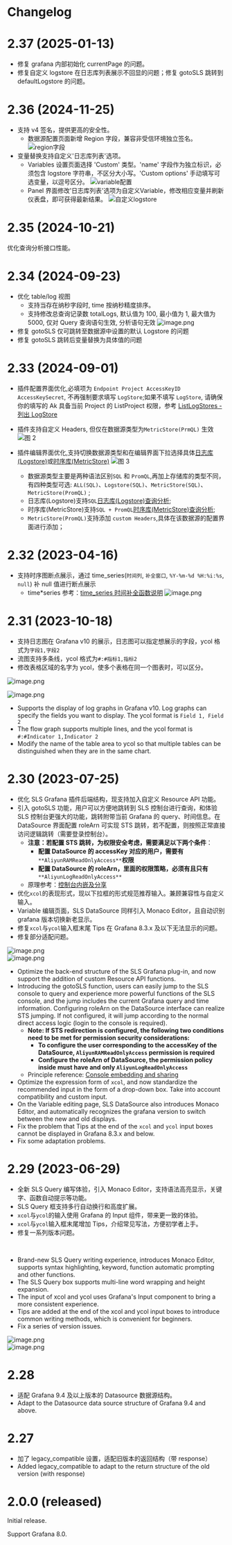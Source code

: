 # Changelog

# 2.37 (2025-01-13)

- 修复 grafana 内部初始化 currentPage 的问题。
- 修复自定义 logstore 在日志库列表展示不回显的问题；修复 gotoSLS 跳转到 defaultLogstore 的问题。

# 2.36 (2024-11-25)

- 支持 v4 签名，提供更高的安全性。
  - 数据源配置页面新增 Region 字段，兼容非受信环境独立签名。
    ![region字段](./img/2.36/region_2.36.png)
- 变量替换支持自定义'日志库列表'选项。
  - Variables 设置页面选择 'Custom' 类型。'name' 字段作为独立标识，必须包含 logstore 字符串，不区分大小写。'Custom options' 手动填写可选变量，以逗号区分。
    ![variable配置](./img/2.36/variable_2.36.jpg)
  - Panel 界面修改'日志库列表'选项为自定义Variable，修改相应变量并刷新仪表盘，即可获得最新结果。
    ![自定义logstore](./img/2.36/custom.jpg)
    

# 2.35 (2024-10-21)

优化查询分析接口性能。

# 2.34 (2024-09-23)

- 优化 table/log 视图
  - 支持当存在纳秒字段时, time 按纳秒精度排序。
  - 支持修改总查询记录数 totalLogs, 默认值为 100, 最小值为 1, 最大值为 5000, 仅对 Query 查询语句生效, 分析语句无效
    ![image.png](./img/2.34/totalLogs_2.34.png)
- 修复 gotoSLS 仅可跳转至数据源中设置的默认 Logstore 的问题
- 修复 gotoSLS 跳转后变量替换为具体值的问题

# 2.33 (2024-09-01)

- 插件配置界面优化,必填项为 `Endpoint Project AccessKeyID AccessKeySecret`, 不再强制要求填写 `LogStore`;如果不填写 `LogStore`, 请确保你的填写的 Ak 具备当前 Project 的 ListProject 权限，参考 [ListLogStores - 列出 LogStore](https://help.aliyun.com/zh/sls/developer-reference/api-sls-2020-12-30-listlogstores)
- 插件支持自定义 Headers, 但仅在数据源类型为`MetricStore(PrmQL)` 生效
  ![图 2](./img/2.33/config_editor_2.33.png)
- 插件编辑界面优化,支持切换数据源类型和在编辑界面下拉选择具体[日志库(Logstore)](https://help.aliyun.com/zh/sls/product-overview/logstore)或[时序库(MetricStore)](https://help.aliyun.com/zh/sls/product-overview/metricstore?spm=a2c4g.11186623.0.0.2e8b60d1YQznSr)
  ![图 3](./img/2.33/query_editor_2.33.png)

  - 数据源类型主要是两种语法区别`SQL` 和 `PromQL`,再加上存储库的类型不同，有四种类型可选: `ALL(SQL)`、`Logstore(SQL)`、`MetricStore(SQL)`、`MetricStore(PromQL)` ;
  - 日志库(Logstore)支持`SQL`[日志库(Logstore)查询分析](https://help.aliyun.com/zh/sls/user-guide/search-and-analysis);
  - 时序库(MetricStore)支持`SQL + PromQL`[时序库(MetricStore)查询分析](https://help.aliyun.com/zh/sls/user-guide/search-and-analysis);
  - `MetricStore(PromQL)`支持添加 `custom Headers`,具体在该数据源的配置界面进行添加；

# 2.32 (2023-04-16)

- 支持时序图断点展示，通过 time_series(`时间列`, `补全窗口`, `%Y-%m-%d %H:%i:%s`, `null`) 补 null 值进行断点展示
  - time*series 参考：[time_series 时间补全函数说明](https://help.aliyun.com/zh/sls/user-guide/date-and-time-functions-1?spm=a2c4g.11186623.0.i10#section-wsz-wt2-4fb)
    ![image.png](https://img.alicdn.com/imgextra/i2/O1CN01HzGO5d1Xg48MpyJHS*!!6000000002952-0-tps-3116-1144.jpg)

# 2.31 (2023-10-18)

- 支持日志图在 Grafana v10 的展示，日志图可以指定想展示的字段，ycol 格式为`字段1,字段2`
- 流图支持多条线，ycol 格式为`#:#指标1,指标2`
- 修改表格区域的名字为 ycol，使多个表格在同一个图表时，可以区分。

![image.png](https://cdn.nlark.com/yuque/0/2023/png/182537/1697599988480-6ddc340d-9b64-4531-abbf-748eff4c0df9.png#averageHue=%231e2126&clientId=ue09f9ab6-6409-4&from=paste&height=480&id=u63975600&originHeight=960&originWidth=1630&originalType=binary&ratio=2&rotation=0&showTitle=false&size=363161&status=done&style=none&taskId=u01fdf5fe-b863-44da-b5f8-a3ae4512280&title=&width=815)

![image.png](https://cdn.nlark.com/yuque/0/2023/png/182537/1697600032996-be73fb93-a181-4f56-a42d-9ebdba626227.png#averageHue=%23202327&clientId=ue09f9ab6-6409-4&from=paste&height=515&id=u8bdbba62&originHeight=1030&originWidth=2130&originalType=binary&ratio=2&rotation=0&showTitle=false&size=562357&status=done&style=none&taskId=uf3ac8398-be19-4a16-abc7-740eebef31c&title=&width=1065)

- Supports the display of log graphs in Grafana v10. Log graphs can specify the fields you want to display. The ycol format is `Field 1, Field 2`
- The flow graph supports multiple lines, and the ycol format is `#:#Indicator 1,Indicator 2`
- Modify the name of the table area to ycol so that multiple tables can be distinguished when they are in the same chart.

# 2.30 (2023-07-25)

- 优化 SLS Grafana 插件后端结构，现支持加入自定义 Resource API 功能。
- 引入 gotoSLS 功能，用户可以方便地跳转到 SLS 控制台进行查询，和体验 SLS 控制台更强大的功能，跳转附带当前 Grafana 的 query、时间信息。在 DataSource 界面配置 roleArn 可实现 STS 跳转，若不配置，则按照正常直接访问逻辑跳转（需要登录控制台）。
  - **注意：若配置 STS 跳转，为权限安全考虑，需要满足以下两个条件**：
    - **配置 DataSource 的 accessKey 对应的用户，需要有**`**AliyunRAMReadOnlyAccess**`**权限**
    - **配置 DataSource 的 roleArn，里面的权限策略，必须有且只有**`**AliyunLogReadOnlyAccess**`
  - 原理参考：[控制台内嵌及分享](https://help.aliyun.com/document_detail/74971.html)
- 优化`xcol`的表现形式，现以下拉框的形式规范推荐输入。兼顾兼容性与自定义输入。
- Variable 编辑页面，SLS DataSource 同样引入 Monaco Editor，且自动识别 grafana 版本切换新老显示。
- 修复`xcol`与`ycol`输入框末尾 Tips 在 Grafana 8.3.x 及以下无法显示的问题。
- 修复部分适配问题。

![image.png](https://cdn.nlark.com/yuque/0/2023/png/21832175/1690257487839-24ccca2d-4fad-4011-9f18-300ceb876a26.png#averageHue=%231d2023&clientId=ud2e482ee-2fd6-4&from=paste&height=523&id=uc82855a6&originHeight=523&originWidth=1723&originalType=binary&ratio=1&rotation=0&showTitle=false&size=531654&status=done&style=none&taskId=u6031a614-f570-4a7b-a959-f1fda0001c8&title=&width=1723)<br />![image.png](https://cdn.nlark.com/yuque/0/2023/png/21832175/1690257391475-dae60eef-2191-42ab-90e7-d79b5319dfcd.png#averageHue=%231c1f21&clientId=ud2e482ee-2fd6-4&from=paste&height=349&id=u2c395060&originHeight=349&originWidth=1719&originalType=binary&ratio=1&rotation=0&showTitle=false&size=366996&status=done&style=none&taskId=u22e237d7-d4ad-4a9f-aae2-8ce25dc0915&title=&width=1719)

- Optimize the back-end structure of the SLS Grafana plug-in, and now support the addition of custom Resource API functions.
- Introducing the gotoSLS function, users can easily jump to the SLS console to query and experience more powerful functions of the SLS console, and the jump includes the current Grafana query and time information. Configuring roleArn on the DataSource interface can realize STS jumping. If not configured, it will jump according to the normal direct access logic (login to the console is required).
  - **Note: If STS redirection is configured, the following two conditions need to be met for permission security considerations:**
    - **To configure the user corresponding to the accessKey of the DataSource, `AliyunRAMReadOnlyAccess` permission is required**
    - **Configure the roleArn of DataSource, the permission policy inside must have and only `AliyunLogReadOnlyAccess`**
  - Principle reference: [Console embedding and sharing](https://help.aliyun.com/document_detail/74971.html)
- Optimize the expression form of `xcol`, and now standardize the recommended input in the form of a drop-down box. Take into account compatibility and custom input.
- On the Variable editing page, SLS DataSource also introduces Monaco Editor, and automatically recognizes the grafana version to switch between the new and old displays.
- Fix the problem that Tips at the end of the `xcol` and `ycol` input boxes cannot be displayed in Grafana 8.3.x and below.
- Fix some adaptation problems.

# 2.29 (2023-06-29)

- 全新 SLS Query 编写体验，引入 Monaco Editor，支持语法高亮显示，关键字、函数自动提示等功能。
- SLS Query 框支持多行自动换行和高度扩展。
- `xcol`与`ycol`的输入使用 Grafana 的 Input 组件，带来更一致的体验。
- `xcol`与`ycol`输入框末尾增加 Tips，介绍常见写法，方便初学者上手。
- 修复一系列版本问题。

<br />

- Brand-new SLS Query writing experience, introduces Monaco Editor, supports syntax highlighting, keyword, function automatic prompting and other functions.
- The SLS Query box supports multi-line word wrapping and height expansion.
- The input of xcol and ycol uses Grafana's Input component to bring a more consistent experience.
- Tips are added at the end of the xcol and ycol input boxes to introduce common writing methods, which is convenient for beginners.
- Fix a series of version issues.

![image.png](https://cdn.nlark.com/yuque/0/2023/png/21832175/1687953008367-f863ccc6-dcf5-4998-bcbc-c18aec0ac059.png#averageHue=%231e2024&clientId=u72ccc8ce-757a-4&from=paste&height=347&id=u3586dcad&originHeight=347&originWidth=1216&originalType=binary&ratio=1&rotation=0&showTitle=false&size=294424&status=done&style=none&taskId=u73ee0591-f289-4f53-8886-1a93e4914e5&title=&width=1216)<br />![image.png](https://cdn.nlark.com/yuque/0/2023/png/21832175/1687953284855-86c636fb-caa6-4163-ab23-0478cfb55b73.png#averageHue=%2323252a&clientId=u72ccc8ce-757a-4&from=paste&height=270&id=u4ec3dd89&originHeight=270&originWidth=564&originalType=binary&ratio=1&rotation=0&showTitle=false&size=112573&status=done&style=none&taskId=uac6a4fe0-65ca-4df2-8a4e-5faa1ea911a&title=&width=564)

# 2.28

- 适配 Grafana 9.4 及以上版本的 Datasource 数据源结构。
  <br />
- Adapt to the Datasource data source structure of Grafana 9.4 and above.

# 2.27

- 加了 legacy_compatible 设置，适配旧版本的返回结构（带 response）
  <br />
- Added legacy_compatible to adapt to the return structure of the old version (with response)

# 2.0.0 (released)

Initial release.

Support Grafana 8.0.
